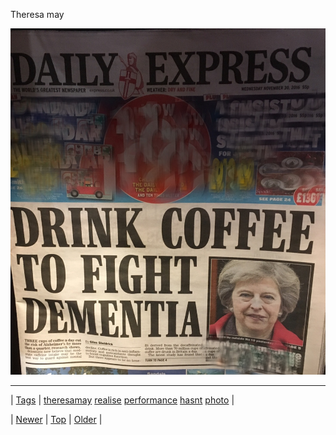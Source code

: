 <!--
title: Theresa may
date: 2020-06-28T15:27:00.138Z
tags: theresamay, realise, performance, hasnt, photo
-->


Theresa may

![](153876130204-0.jpg)

<!--BOTTOM-POST-NAVIGATION-->
---

| [Tags](tags.md) | [theresamay](tag-theresamay.md) [realise](tag-realise.md) [performance](tag-performance.md) [hasnt](tag-hasnt.md) [photo](tag-photo.md) |

| [Newer](153869897480.md) | [Top](index.md) | [Older](153879477084.md) |